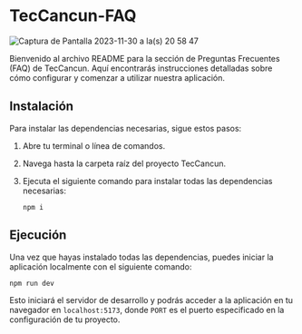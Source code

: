 
# TecCancun-FAQ
![Captura de Pantalla 2023-11-30 a la(s) 20 58 47](https://github.com/antonioqueb/TecCancun-FAQ/assets/92013606/457a941a-20df-436d-9847-8f6577779b67)

Bienvenido al archivo README para la sección de Preguntas Frecuentes (FAQ) de TecCancun. Aquí encontrarás instrucciones detalladas sobre cómo configurar y comenzar a utilizar nuestra aplicación.

## Instalación

Para instalar las dependencias necesarias, sigue estos pasos:

1. Abre tu terminal o línea de comandos.
2. Navega hasta la carpeta raíz del proyecto TecCancun.
3. Ejecuta el siguiente comando para instalar todas las dependencias necesarias:

   ```
   npm i
   ```

## Ejecución

Una vez que hayas instalado todas las dependencias, puedes iniciar la aplicación localmente con el siguiente comando:

```
npm run dev
```

Esto iniciará el servidor de desarrollo y podrás acceder a la aplicación en tu navegador en `localhost:5173`, donde `PORT` es el puerto especificado en la configuración de tu proyecto.
